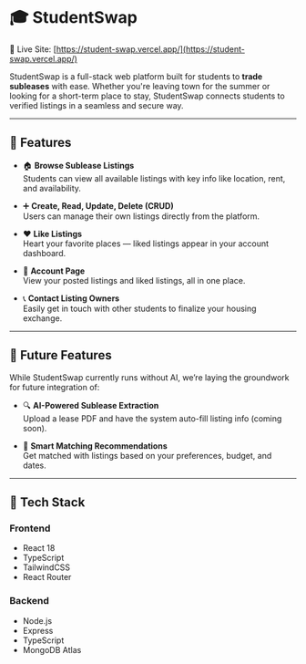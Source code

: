 # 🎓 StudentSwap

🔗 Live Site: [https://student-swap.vercel.app/](https://student-swap.vercel.app/)

StudentSwap is a full-stack web platform built for students to **trade subleases** with ease. Whether you're leaving town for the summer or looking for a short-term place to stay, StudentSwap connects students to verified listings in a seamless and secure way.

---

## 🚀 Features

- 🏠 **Browse Sublease Listings**  
  Students can view all available listings with key info like location, rent, and availability.

- ➕ **Create, Read, Update, Delete (CRUD)**  
  Users can manage their own listings directly from the platform.

- ❤️ **Like Listings**  
  Heart your favorite places — liked listings appear in your account dashboard.

- 👤 **Account Page**  
  View your posted listings and liked listings, all in one place.

- 📞 **Contact Listing Owners**  
  Easily get in touch with other students to finalize your housing exchange.

---

## 🔮 Future Features

While StudentSwap currently runs without AI, we’re laying the groundwork for future integration of:

- 🔍 **AI-Powered Sublease Extraction**  
  Upload a lease PDF and have the system auto-fill listing info (coming soon).

- 🧠 **Smart Matching Recommendations**  
  Get matched with listings based on your preferences, budget, and dates.

---

## 🧱 Tech Stack

### Frontend
- React 18
- TypeScript
- TailwindCSS
- React Router

### Backend
- Node.js
- Express
- TypeScript
- MongoDB Atlas


